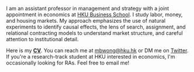 I am an assistant professor in management and strategy with a joint appointment in economics at [HKU Business School](https://www.hkubs.hku.hk/). I study labor, money, and housing markets. My approach emphasizes the use of natural experiments to identify causal effects, the lens of search, assignment, and relational contracting models to understand market structure, and careful attention to institutional detail. 

Here is my __[CV](/pdf/CV.pdf)__. You can reach me at [mbwong@hku.hk](mailto:mbwong@hku.hk) or DM me on [Twitter](https://twitter.com/mbwong). If you're a research-track student at HKU interested in economics, I'm occasionally looking for RAs. Feel free to email me! 
